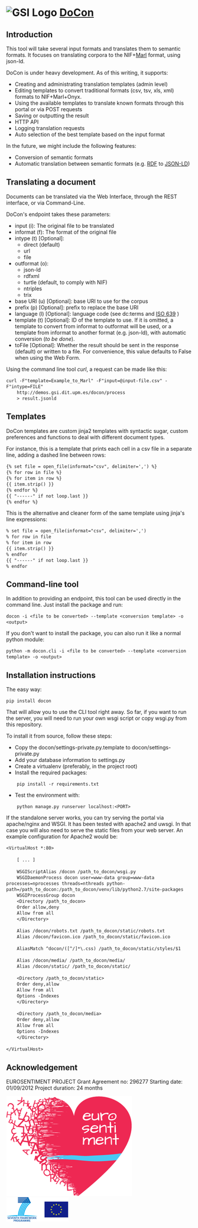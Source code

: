 ![GSI Logo](http://gsi.dit.upm.es/templates/jgsi/images/logo.png)
[DoCon](http://demos.gsi.dit.upm.es/docon) 
==================================

Introduction
---------------------
This tool will take several input formats and translates them to semantic formats. It focuses on translating corpora to the NIF+[Marl](http://gsi.dit.upm.es/ontologies/marl) format, using json-ld.

DoCon is under heavy development. As of this writing, it supports:

* Creating and administrating translation templates (admin level)
* Editing templates to convert traditional formats (csv, tsv, xls, xml) formats to NIF+Marl+Onyx.
* Using the available templates to translate known formats through this portal or via POST requests
* Saving or outputting the result
* HTTP API
* Logging translation requests
* Auto selection of the best template based on the input format

In the future, we might include the following features:
* Conversion of semantic formats
* Automatic translation between semantic formats (e.g. [RDF](http://www.w3.org/RDF/) to [JSON-LD](http://json-ld.org/))

Translating a document
----------------------
Documents can be translated via the Web Interface, through the REST interface, or via Command-Line.

DoCon's endpoint takes these parameters:

 * input (i): The original file to be translated
 * informat (f): The format of the original file
 * intype (t) [Optional]:
    * direct (default)
    * url
    * file
 * outformat (o):
    * json-ld
    * rdfxml
    * turtle (default, to comply with NIF)
    * ntriples
    * trix
 * base URI (u) [Optional]: base URI to use for the corpus
 * prefix (p) [Optional]: prefix to replace the base URI
 * language (l) [Optional]: language code (see dc:terms and [ISO 639](http://en.wikipedia.org/wiki/List_of_ISO_639-1_codes) )
 * template (t) [Optional]: ID of the template to use. If it is omitted, a template to convert from informat to outformat will be used, or a template from informat to another format (e.g. json-ld), with automatic conversion (*to be done*).
 * toFile [Optional]: Whether the result should be sent in the response (default) or written to a file. For convenience, this value defaults to False when using the Web Form.

Using the command line tool *curl*, a request can be made like this:

    curl -F"template=Example_to_Marl" -F"input=@input-file.csv" -F"intype=FILE"
        http://demos.gsi.dit.upm.es/docon/process
        > result.jsonld

Templates
---------
DoCon templates are custom jinja2 templates with syntactic sugar, custom preferences and functions to deal with different document types.

For instance, this is a template that prints each cell in a csv file in a separate line, adding a dashed line between rows:

    {% set file = open_file(informat="csv", delimiter=',') %}
    {% for row in file %}
    {% for item in row %}
    {{ item.strip() }}
    {% endfor %}
    {{ "------" if not loop.last }}
    {% endfor %}

This is the alternative and cleaner form of the same template using jinja's line expressions:

    % set file = open_file(informat="csv", delimiter=',') 
    % for row in file 
    % for item in row 
    {{ item.strip() }}
    % endfor 
    {{ "------" if not loop.last }}
    % endfor 

Command-line tool
-----------------
In addition to providing an endpoint, this tool can be used directly in the command line.
Just install the package and run:

    docon -i <file to be converted> --template <conversion template> -o <output>

If you don't want to install the package, you can also run it like a normal python module:

    python -m docon.cli -i <file to be converted> --template <conversion template> -o <output>

Installation instructions
------------------------------
The easy way:

    pip install docon

That will allow you to use the CLI tool right away.
So far, if you want to run the server, you will need to run your own wsgi script or copy wsgi.py from this repository.

To install it from source, follow these steps:

* Copy the docon/settings-private.py.template to docon/settings-private.py
* Add your database information to settings.py
* Create a virtualenv (preferably, in the project root)
* Install the required packages:
```
    pip install -r requirements.txt
```
* Test the environment with:
```
    python manage.py runserver localhost:<PORT>
```

If the standalone server works, you can try serving the portal via apache/nginx and WSGI. It has been tested with apache2 and uwsgi. In that case you will also need to serve the static files from your web server. An example configuration for Apache2 would be:

```
<VirtualHost *:80>

    [ ... ]

    WSGIScriptAlias /docon /path_to_docon/wsgi.py
    WSGIDaemonProcess docon user=www-data group=www-data processes=nprocesses threads=nthreads python-path=/path_to_docon:/path_to_docon/venv/lib/python2.7/site-packages
    WSGIProcessGroup docon
    <Directory /path_to_docon>
    Order allow,deny
    Allow from all
    </Directory>

    Alias /docon/robots.txt /path_to_docon/static/robots.txt
    Alias /docon/favicon.ico /path_to_docon/static/favicon.ico

    AliasMatch ^docon/([^/]*\.css) /path_to_docon/static/styles/$1

    Alias /docon/media/ /path_to_docon/media/
    Alias /docon/static/ /path_to_docon/static/

    <Directory /path_to_docon/static>
    Order deny,allow
    Allow from all
    Options -Indexes
    </Directory>

    <Directory /path_to_docon/media>
    Order deny,allow
    Allow from all
    Options -Indexes
    </Directory>

</VirtualHost>
```

Acknowledgement
---------------
EUROSENTIMENT PROJECT
Grant Agreement no: 296277
Starting date: 01/09/2012
Project duration: 24 months

![Eurosentiment Logo](logo_grande.png)
![FP7 logo](logo_fp7.gif)
